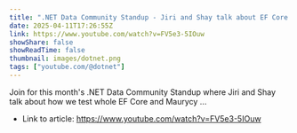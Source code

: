 ```yaml
---
title: ".NET Data Community Standup - Jiri and Shay talk about EF Core testing and Maurycy corrects them"
date: 2025-04-11T17:26:55Z
link: https://www.youtube.com/watch?v=FV5e3-5IOuw
showShare: false
showReadTime: false
thumbnail: images/dotnet.png
tags: ["youtube.com/@dotnet"]
---
```

Join for this month's .NET Data Community Standup where Jiri and Shay talk about how we test whole EF Core and Maurycy ...

- Link to article: https://www.youtube.com/watch?v=FV5e3-5IOuw